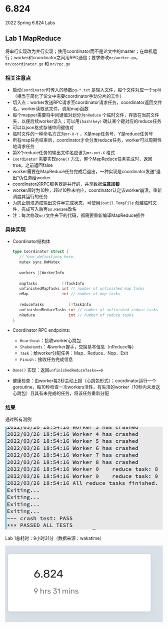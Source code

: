 # 6.824
2022 Spring 6.824 Labs

## Lab 1 MapReduce

将串行实现改为并行实现；使用coordinator而不是论文中的master；在单机运行；worker和coordinator之间用RPC通信；要求修改`mr/worker.go`，`mr/coordinator.go` 和 `mr/rpc.go`

### 相关注意点

- 启动`Coordinator`时传入的参数`pg-*.txt` 是输入文件，每个文件对应一个split（相当于简化了论文中需要coordinator手动分片的工作）
- 切入点：worker发送RPC请求至coordinator请求任务，coordinator返回文件名，worker读取该文件，调用map函数
- 每个mapper需要将中间键值对划分为`nReduce` 个临时文件，存放在当前文件夹，以便后续worker读入；可以用`ihash(key)` 确认某个键对应的reduce任务
- 可以以json格式存储中间键值对
- 临时文件的一种命名方式为`mr-X-Y` ，X是map任务号，Y是reduce任务号
- 所有map任务结束后，coordinator才会分发reduce任务，worker可以周期性地请求任务
- 第X个reduce任务的输出文件名应该为`mr-out-X` 格式
- `Coordinator` 需要实现`Done()` 方法，整个MapReduce任务完成时，返回true，之前返回false
- worker需要在MapReduce任务完成后退出，一种实现是coordinator发送“退出”伪任务给worker
- coordinator的RPC服务器是并行的，共享数据**注意加锁**
- worker超时为10秒，超过10秒未响应，coordinator认定该worker崩溃，重新调度其运行的任务
- 为防止崩溃造成输出文件半完成状态，可使用`ioutil.TempFile` 创建临时文件，完成写入后再`os.Rename`改名
- 注：每次修改`mr/`文件夹下的代码，都需要重新编译MapReduce插件

### 具体实现

- Coordinator结构体

  ```go
  type Coordinator struct {
     // Your definitions here.
     mutex sync.RWMutex
  
     workers []WorkerInfo
  
     mapTasks           []TaskInfo
     unfinishedMapTasks int // number of unfinished map tasks
     nMap               int // number of map tasks
  
     reduceTasks           []TaskInfo
     unfinishedReduceTasks int // number of unfinished reduce tasks
     nReduce               int // number of reduce tasks
  }
  ```

- Coordinator RPC endpoints:

  - `Heartbeat`：接收worker心跳包
  - `ShakeHands`：与worker握手，交换基本信息（nReduce等）
  - `Task`：给worker分配任务：Map、Reduce、Nop、Exit
  - `Finish`：接收任务完成信息

- `Done()` 实现：返回`unfinishedReduceTasks==0`

- 健康检查：由worker每2秒主动上报（心跳包形式）；coordinator运行一个goroutine，每10秒检查一次workers活性，有失活的worker（10秒内未发送心跳包）且其有未完成的任务，将该任务重新分配

### 结果

通过所有测例

![](images/lab1-tests.png)

Lab 1总耗时：9小时31分（数据来源：wakatime）

![](images/lab1-time.png)
